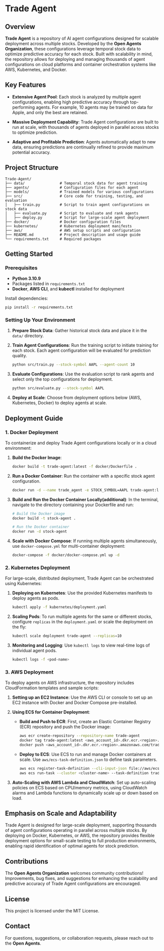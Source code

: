 # Trade Agent

## Overview

**Trade Agent** is a repository of AI agent configurations designed for scalable deployment across multiple stocks. Developed by the **Open Agents Organization**, these configurations leverage temporal stock data to optimize predictive accuracy for each stock. Built with scalability in mind, the repository allows for deploying and managing thousands of agent configurations on cloud platforms and container orchestration systems like AWS, Kubernetes, and Docker.

## Key Features

- **Extensive Agent Pool**: Each stock is analyzed by multiple agent configurations, enabling high predictive accuracy through top-performing agents. For example, 10 agents may be trained on data for Apple, and only the best are retained.

- **Massive Deployment Capability**: Trade Agent configurations are built to run at scale, with thousands of agents deployed in parallel across stocks to optimize prediction.

- **Adaptive and Profitable Prediction**: Agents automatically adapt to new data, ensuring predictions are continually refined to provide maximum potential accuracy.

## Project Structure

```plaintext
Trade-Agent/
├── data/                # Temporal stock data for agent training
├── agents/              # Configuration files for each agent
├── models/              # Trained models for various configurations
├── src/                 # Core code for training, testing, and evaluation
│   ├── train.py         # Script to train agent configurations on stock data
│   ├── evaluate.py      # Script to evaluate and rank agents
│   ├── deploy.py        # Script for large-scale agent deployment
├── docker/              # Docker configuration files
├── kubernetes/          # Kubernetes deployment manifests
├── aws/                 # AWS setup scripts and configuration
├── README.md            # Project description and usage guide
└── requirements.txt     # Required packages
```

## Getting Started

### Prerequisites

- **Python 3.10.9**
- Packages listed in `requirements.txt`
- **Docker**, **AWS CLI**, and **kubectl** installed for deployment

Install dependencies:

```bash
pip install -r requirements.txt
```

### Setting Up Your Environment

1. **Prepare Stock Data**: Gather historical stock data and place it in the `data/` directory.

2. **Train Agent Configurations**:
   Run the training script to initiate training for each stock. Each agent configuration will be evaluated for prediction quality.

   ```bash
   python src/train.py --stock-symbol AAPL --agent-count 10
   ```

3. **Evaluate Configurations**:
   Use the evaluation script to rank agents and select only the top configurations for deployment.

   ```bash
   python src/evaluate.py --stock-symbol AAPL
   ```

4. **Deploy at Scale**:
   Choose from deployment options below (AWS, Kubernetes, Docker) to deploy agents at scale.

## Deployment Guide

### 1. Docker Deployment

To containerize and deploy Trade Agent configurations locally or in a cloud environment:

1. **Build the Docker Image**:

   ```bash
   docker build -t trade-agent:latest -f docker/Dockerfile .
   ```

2. **Run a Docker Container**:
   Run the container with a specific stock agent configuration.

   ```bash
   docker run -d --name trade_agent -e STOCK_SYMBOL=AAPL trade-agent:latest
   ```

3. **Build and Run the Docker Container Locally(additional)**:
In the terminal, navigate to the directory containing your Dockerfile and run:

   ```bash
   # Build the Docker image
   docker build -t stock-agent .

   # Run the Docker container
   docker run -d stock-agent
   ```

3. **Scale with Docker Compose**:
   If running multiple agents simultaneously, use `docker-compose.yml` for multi-container deployment:

   ```bash
   docker-compose -f docker/docker-compose.yml up -d
   ```

### 2. Kubernetes Deployment

For large-scale, distributed deployment, Trade Agent can be orchestrated using Kubernetes:

1. **Deploying on Kubernetes**:
   Use the provided Kubernetes manifests to deploy agents as pods.

   ```bash
   kubectl apply -f kubernetes/deployment.yaml
   ```

2. **Scaling Pods**:
   To run multiple agents for the same or different stocks, configure `replicas` in the `deployment.yaml` or scale the deployment on the fly:

   ```bash
   kubectl scale deployment trade-agent --replicas=10
   ```

3. **Monitoring and Logging**:
   Use `kubectl logs` to view real-time logs of individual agent pods.

   ```bash
   kubectl logs -f <pod-name>
   ```

### 3. AWS Deployment

To deploy agents on AWS infrastructure, the repository includes CloudFormation templates and sample scripts:

1. **Setting up an EC2 Instance**:
   Use the AWS CLI or console to set up an EC2 instance with Docker and Docker Compose pre-installed.

2. **Using ECS for Container Deployment**:
   - **Build and Push to ECR**: First, create an Elastic Container Registry (ECR) repository and push the Docker image:

     ```bash
     aws ecr create-repository --repository-name trade-agent
     docker tag trade-agent:latest <aws_account_id>.dkr.ecr.<region>.amazonaws.com/trade-agent:latest
     docker push <aws_account_id>.dkr.ecr.<region>.amazonaws.com/trade-agent:latest
     ```

   - **Deploy to ECS**: Use ECS to run and manage Docker containers at scale. Use `aws/ecs-task-definition.json` to define task parameters.

     ```bash
     aws ecs register-task-definition --cli-input-json file://aws/ecs-task-definition.json
     aws ecs run-task --cluster <cluster-name> --task-definition trade-agent
     ```

3. **Auto-Scaling with AWS Lambda and CloudWatch**:
   Set up auto-scaling policies on ECS based on CPU/memory metrics, using CloudWatch alarms and Lambda functions to dynamically scale up or down based on load.

## Emphasis on Scale and Adaptability

Trade Agent is designed for large-scale deployment, supporting thousands of agent configurations operating in parallel across multiple stocks. By deploying on Docker, Kubernetes, or AWS, the repository provides flexible deployment options for small-scale testing to full production environments, enabling rapid identification of optimal agents for stock prediction.

## Contributions

The **Open Agents Organization** welcomes community contributions! Improvements, bug fixes, and suggestions for enhancing the scalability and predictive accuracy of Trade Agent configurations are encouraged.

## License

This project is licensed under the MIT License.

## Contact

For questions, suggestions, or collaboration requests, please reach out to the **Open Agents**.
